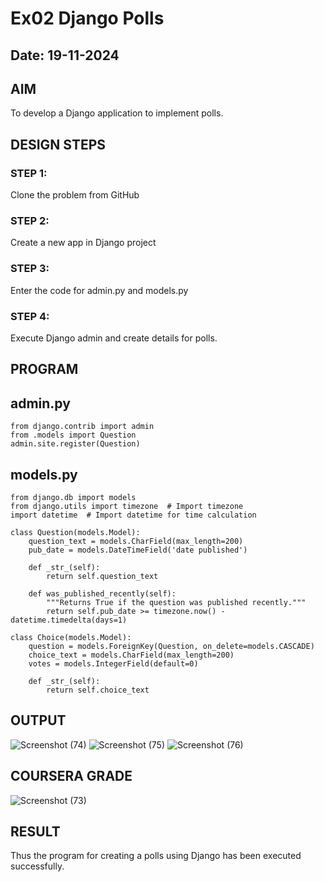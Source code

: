 # Ex02 Django Polls
## Date: 19-11-2024

## AIM
To develop a Django application to implement polls.


## DESIGN STEPS

### STEP 1:
Clone the problem from GitHub

### STEP 2:
Create a new app in Django project

### STEP 3:
Enter the code for admin.py and models.py

### STEP 4:
Execute Django admin and create details for polls.

## PROGRAM
## admin.py
```
from django.contrib import admin
from .models import Question
admin.site.register(Question)
```
## models.py
```
from django.db import models
from django.utils import timezone  # Import timezone
import datetime  # Import datetime for time calculation
 
class Question(models.Model):
    question_text = models.CharField(max_length=200)
    pub_date = models.DateTimeField('date published')

    def _str_(self):
        return self.question_text

    def was_published_recently(self):
        """Returns True if the question was published recently."""
        return self.pub_date >= timezone.now() - datetime.timedelta(days=1)
  
class Choice(models.Model):
    question = models.ForeignKey(Question, on_delete=models.CASCADE)
    choice_text = models.CharField(max_length=200)
    votes = models.IntegerField(default=0)
  
    def _str_(self):
        return self.choice_text
```
## OUTPUT
![Screenshot (74)](https://github.com/user-attachments/assets/0efd6531-cf4f-4298-b1ee-000fa1f4cbcb)
![Screenshot (75)](https://github.com/user-attachments/assets/6cd66055-7334-4696-aa12-474fd268f541)
![Screenshot (76)](https://github.com/user-attachments/assets/c1a87c80-cf8b-4cee-86f6-56cf97d2ad9a)


## COURSERA GRADE

![Screenshot (73)](https://github.com/user-attachments/assets/a51134df-a20c-4fc4-8602-850d70b97cc8)

## RESULT
Thus the program for creating a polls using Django has been executed successfully.
